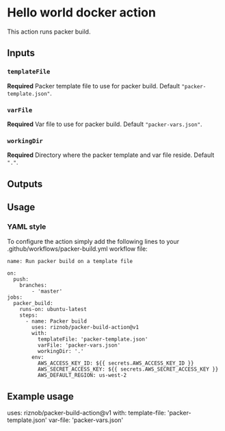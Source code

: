 # Hello world docker action

This action runs packer build.

## Inputs

### `templateFile`

**Required** Packer template file to use for packer build. Default `"packer-template.json"`.

### `varFile`

**Required** Var file to use for packer build. Default `"packer-vars.json"`.

### `workingDir`

**Required** Directory where the packer template and var file reside. Default `"."`.

## Outputs

## Usage

### YAML style

To configure the action simply add the following lines to your .github/workflows/packer-build.yml workflow file:

```
name: Run packer build on a template file

on:
  push:
    branches:
        - 'master'
jobs:
  packer_build:
    runs-on: ubuntu-latest
    steps:
      - name: Packer build
        uses: riznob/packer-build-action@v1
        with:
          templateFile: 'packer-template.json'
          varFile: 'packer-vars.json'
          workingDir: '.'
        env:
          AWS_ACCESS_KEY_ID: ${{ secrets.AWS_ACCESS_KEY_ID }}
          AWS_SECRET_ACCESS_KEY: ${{ secrets.AWS_SECRET_ACCESS_KEY }}
          AWS_DEFAULT_REGION: us-west-2
```

## Example usage

uses: riznob/packer-build-action@v1
with:
  template-file: 'packer-template.json'
  var-file: 'packer-vars.json'